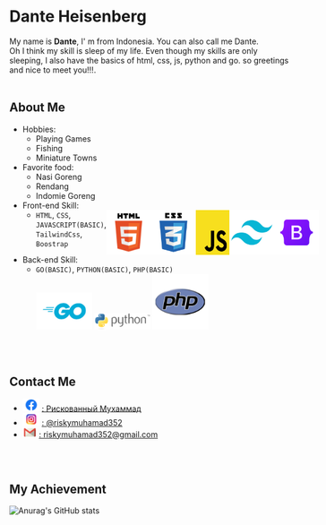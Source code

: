 <h1>Dante Heisenberg</h1>

<p>My name is <b>Dante</b>, I' m from Indonesia. You can also call me Dante.<br>
Oh I think my skill is sleep of my life. Even though my skills are only sleeping, I also have the basics of html, css, js, python and go. so greetings and nice to meet you!!!.<br><br>
</p>
<h2>About Me</h2>
<ul>
  <li>Hobbies:
    <ul>
        <li>Playing Games</li>
        <li>Fishing</li>
        <li>Miniature Towns</li>
    </ul>
  </li>
  <li>Favorite food:
      <ul>
        <li>Nasi Goreng</li>
        <li>Rendang</li>
        <li> Indomie Goreng</li>
      </ul>
  </li>
  <li>Front-end Skill:
    <ul style="display:flex; justify-content:justify-evenly;">
      <li><code>HTML</code>, <code>CSS</code>, <code>JAVASCRIPT(BASIC)</code>, <code>TailwindCss</code>, <code>Boostrap</code></li>
      <img src="/img/html.png"  style="width:80px;" alt="html">
      <img src="/img/css.png"  style="width:80px;" alt="css">
      <img src="/img/js.png"  style="width:60px;" alt="JavasScript">
      <img src="/img/tailwind.png"  style="width:80px;" alt="TailwindCss">
      <img src="/img/boostrap.png"  style="width:80px;" alt="Boostrap">
    </ul>
  </li>
  <li>Back-end Skill: 
    <ul>
      <li><code>GO(BASIC)</code>, <code>PYTHON(BASIC)</code>, <code>PHP(BASIC)</code></li>
      <img src="/img/go.png" style="width:100px;" alt="go">
      <img src="/img/python.png" style="width:100px;" alt="python">
      <img src="/img/php.png" style="width:100px;" alt="php">
    </ul>
  </li>
</ul>
<br><br>
<h2>Contact Me</h2>
<ul>
  <li>
    <img src="/img/fb.png" style="width:30px;" alt="facebook">
    <a href="https://web.facebook.com/muhamad.awowkwowk/">: Рискованный Мухаммад</a>
  </li>
  <li>
    <img src="/img/ig.png" style="width:30px;" alt="instagram">
    <a href="https://www.instagram.com/riskymuhamad352/">: @riskymuhamad352</a>
  </li>
  <li>
    <img src="/img/gmail.png" style="width:25px;" alt="facebook">
    <a href="https://mail.google.com/mail/u/0/?tab=rm#inbox?compose=CllgCJvqKcscVCbGTpLXcKpZrVbHljRZtpsBCzVDQSWnCCqXQKKTpzrTwMckHVKpGWkNkqrSVcg">: riskymuhamad352@gmail.com</a>
  </li>
</ul>
<br><br>

<h2>My Achievement</h2>

![Anurag's GitHub stats](https://github-readme-stats.vercel.app/api?username=dante-heisenberg&show_icons=true&theme=radical)<br>

